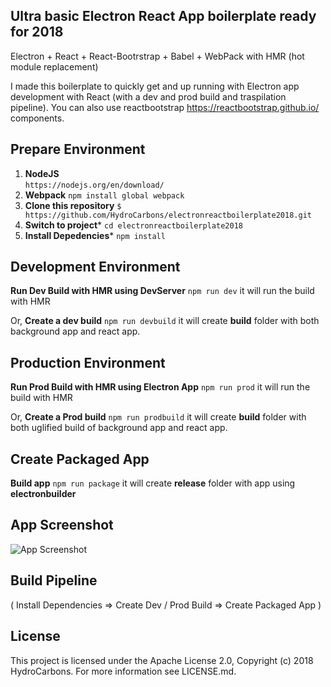 ## Ultra basic Electron React App boilerplate ready for 2018
Electron + React + React-Bootrstrap + Babel + WebPack with HMR (hot module replacement)

I made this boilerplate to quickly get and up running with Electron app development with React (with a dev and prod build and traspilation pipeline). You can also use reactbootstrap https://reactbootstrap.github.io/ components.

## Prepare Environment
1. **NodeJS**  
``` https://nodejs.org/en/download/ ```
2. **Webpack**
``` npm install global webpack ```
3. **Clone this repository**
``` $ https://github.com/HydroCarbons/electronreactboilerplate2018.git ```
4. **Switch to project***
```cd electronreactboilerplate2018```
5. **Install Depedencies***
``` npm install ```

## Development Environment

**Run Dev Build with HMR using DevServer**
``` npm run dev ```
it will run the build with HMR 

Or, **Create a dev build**
``` npm run devbuild ```
it will create **build** folder with both background app and react app.

## Production Environment

**Run Prod Build with HMR using Electron App**
``` npm run prod ```
it will run the build with HMR

Or, **Create a Prod build**
``` npm run prodbuild ```
it will create **build** folder with both uglified build of background app and react app.

## Create Packaged App

**Build app**
``` npm run package ```
it will create **release** folder with app using **electronbuilder**


## App Screenshot

![App Screenshot](https://github.com/HydroCarbons/electronreactboilerplate2018/blob/master/docs/app.png)

## Build Pipeline

( Install Dependencies => Create Dev / Prod Build => Create Packaged App )


## License
This project is licensed under the Apache License 2.0, Copyright (c) 2018 HydroCarbons. For more information see LICENSE.md.
